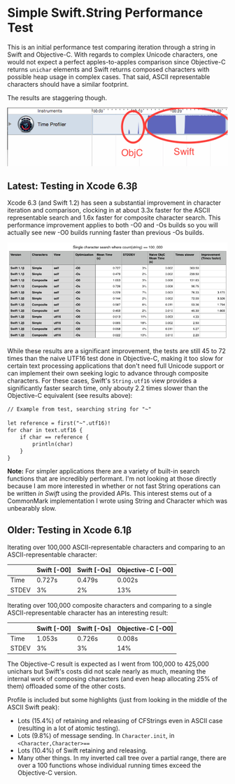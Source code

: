 Simple Swift.String Performance Test
====================================

This is an initial performance test comparing iteration through a string in
Swift and Objective-C.  With regards to complex Unicode characters, one would
not expect a perfect apples-to-apples comparison since Objective-C returns
`unichar` elements and Swift returns composed characters with possible heap
usage in complex cases.  That said, ASCII representable characters should have
a similar footprint.

The results are staggering though.

![Screenshot from Instruments](screenshot.png)

Latest: Testing in Xcode 6.3β
-----------------------------

Xcode 6.3 (and Swift 1.2) has seen a substantial improvement in character iteration
and comparison, clocking in at about 3.3x faster for the ASCII representable search
and 1.6x faster for composite character search.  This performance improvement applies 
to both -O0 and -Os builds so you will actually see new -O0 builds running faster than 
previous -Os builds.

![Table of results, available in Results.numbers](results.png)

While these results are a significant improvement, the tests are still 45 to 72 times 
than the naive UTF16 test done in Objective-C, making it too slow for certain text 
processing applications that don't need full Unicode support or can implement their 
own seeking logic to advance through composite characters.  For these cases, Swift's 
`String.utf16` view provides a significantly faster search time, only abouty 2.2 times 
slower than the Objective-C equivalent (see results above):

    // Example from test, searching string for "~"
    
    let reference = first("~".utf16)!
    for char in text.utf16 {
        if char == reference {
            println(char)
        }
    }

**Note:** For simpler applications there are a variety of built-in search functions that 
are incredibly performant.  I'm not looking at those directly because I am more interested 
in whether or not fast String operations can be written *in Swift* using the provided APIs.
This interest stems out of a CommonMark implementation I wrote using String and Character 
which was unbearably slow.

Older: Testing in Xcode 6.1β
----------------------------

Iterating over 100,000 ASCII-representable characters and comparing to an
ASCII-representable character:

|       |Swift [-O0] | Swift [-Os] | Objective-C [-O0] |
|-------|------------|-------------|-------------------|
| Time  | 0.727s     | 0.479s      | 0.002s            |
| STDEV | 3%         | 2%          | 13%               |

Iterating over 100,000 composite characters and comparing to a single
ASCII-representable character has an interesting result:

|       |Swift [-O0] | Swift [-Os] | Objective-C [-O0] |
|-------|------------|-------------|-------------------|
| Time  | 1.053s     | 0.726s      | 0.008s            |
| STDEV | 3%         | 3%          | 14%               |

The Objective-C result is expected as I went from 100,000 to 425,000 unichars
but Swift's costs did not scale nearly as much, meaning the internal work of
composing characters (and even heap allocating 25% of them) offloaded some of
the other costs.

Profile is included but some highlights (just from looking in the middle of the
ASCII Swift peak):

- Lots (15.4%) of retaining and releasing of CFStrings even in ASCII case
  (resulting in a lot of atomic testing).
- Lots (9.8%) of message sending.  In `Character.init`, in
  `<Character,Character>==`
- Lots (10.4%) of Swift retaining and releasing.
- Many other things.  In my inverted call tree over a partial range, there are
  over a 100 functions whose individual running times exceed the Objective-C
  version.
